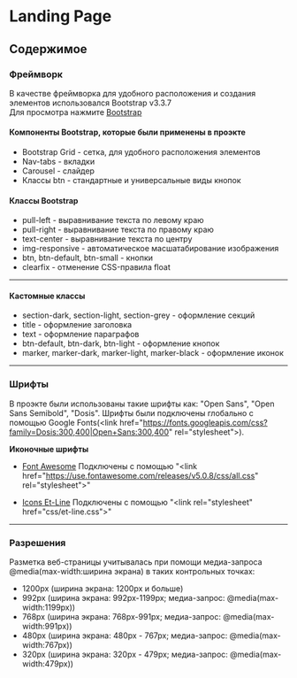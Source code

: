# Landing Page

## Содержимое

### Фреймворк

В качестве фреймворка для удобного расположения и создания элементов использовался Bootstrap v3.3.7<br>
Для просмотра нажмите [Bootstrap](http://getbootstrap.com/docs/3.3/)

#### Компоненты Bootstrap, которые были применены в проэкте

- Bootstrap Grid - сетка, для удобного расположения элементов
- Nav-tabs - вкладки
- Carousel - слайдер
- Классы btn - стандартные и универсальные виды кнопок

#### Классы Bootstrap

- pull-left - выравнивание текста по левому краю
- pull-right - выравнивание текста по правому краю
- text-center - выравнивание текста по центру
- img-responsive - автоматическое масшатабирование изображения
- btn, btn-default, btn-small - кнопки
- clearfix - отменение CSS-правила float 

---
#### Кастомные классы

- section-dark, section-light, section-grey - оформление секций
- title - оформление заголовка
- text - оформление параграфов
- btn-default, btn-dark, btn-light - оформление кнопок
- marker, marker-dark, marker-light, marker-black - оформление иконок

---
### Шрифты

В проэкте были использованы такие шрифты как: "Open Sans", "Open Sans Semibold", "Dosis". Шрифты были подключены глобально с помощью Google Fonts(\<link href="https://fonts.googleapis.com/css?family=Dosis:300,400|Open+Sans:300,400" rel="stylesheet">).

**Иконочные шрифты**

- [Font Awesome](https://fontawesome.com/)
Подключены с помощью "\<link href="https://use.fontawesome.com/releases/v5.0.8/css/all.css" rel="stylesheet">"

- [Icons Et-Line](http://rhythm.nikadevs.com/content/icons-et-line)
Подключены с помощью "\<link rel="stylesheet" href="css/et-line.css">"

---
### Разрешения

Разметка веб-страницы учитывалась при помощи медиа-запроса @media(max-width:ширина экрана) в таких контрольных точках:
- 1200px (ширина экрана: 1200px и больше)
- 992px (ширина экрана: 992px-1199px; медиа-запрос: @media(max-width:1199px))
- 768px (ширина экрана: 768px-991px; медиа-запрос: @media(max-width:991px))
- 480px (ширина экрана: 480px - 767px; медиа-запрос: @media(max-width:767px))
- 320px (ширина экрана: 320px - 479px; медиа-запрос: @media(max-width:479px))
